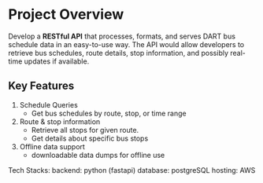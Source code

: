 # Project Overview
Develop a **RESTful API** that processes, formats, and serves DART bus schedule data in an easy-to-use way. The API would allow developers to retrieve bus schedules, route details, stop information, and possibly real-time updates if available.

## Key Features
1. Schedule Queries
   * Get bus schedules by route, stop, or time range
2. Route & stop information
   *  Retrieve all stops for given route.
   * Get details about specific bus stops
3. Offline data support
   * downloadable data dumps for offline use



Tech Stacks:
  backend: python (fastapi)
  database: postgreSQL
  hosting: AWS
 
